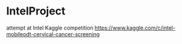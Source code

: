 # IntelProject
attempt at Intel Kaggle competition https://www.kaggle.com/c/intel-mobileodt-cervical-cancer-screening
